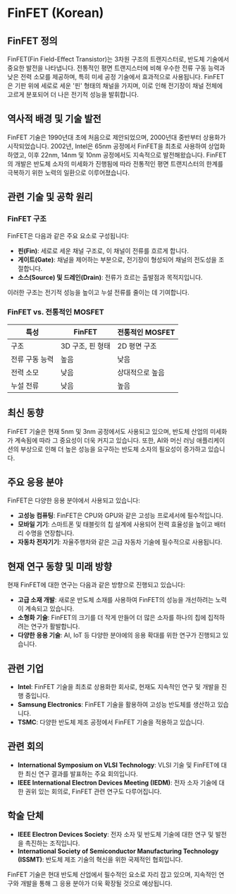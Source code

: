 # FinFET (Korean)

## FinFET 정의

FinFET(Fin Field-Effect Transistor)는 3차원 구조의 트랜지스터로, 반도체 기술에서 중요한 발전을 나타냅니다. 전통적인 평면 트랜지스터에 비해 우수한 전류 구동 능력과 낮은 전력 소모를 제공하며, 특히 미세 공정 기술에서 효과적으로 사용됩니다. FinFET은 기판 위에 세로로 세운 '핀' 형태의 채널을 가지며, 이로 인해 전기장이 채널 전체에 고르게 분포되어 더 나은 전기적 성능을 발휘합니다.

## 역사적 배경 및 기술 발전

FinFET 기술은 1990년대 초에 처음으로 제안되었으며, 2000년대 중반부터 상용화가 시작되었습니다. 2002년, Intel은 65nm 공정에서 FinFET을 최초로 사용하여 상업화하였고, 이후 22nm, 14nm 및 10nm 공정에서도 지속적으로 발전해왔습니다. FinFET의 개발은 반도체 소자의 미세화가 진행됨에 따라 전통적인 평면 트랜지스터의 한계를 극복하기 위한 노력의 일환으로 이루어졌습니다.

## 관련 기술 및 공학 원리

### FinFET 구조

FinFET은 다음과 같은 주요 요소로 구성됩니다:
- **핀(Fin)**: 세로로 세운 채널 구조로, 이 채널이 전류를 흐르게 합니다.
- **게이트(Gate)**: 채널을 제어하는 부분으로, 전기장이 형성되어 채널의 전도성을 조절합니다.
- **소스(Source) 및 드레인(Drain)**: 전류가 흐르는 출발점과 목적지입니다.

이러한 구조는 전기적 성능을 높이고 누설 전류를 줄이는 데 기여합니다.

### FinFET vs. 전통적인 MOSFET

| 특성          | FinFET                            | 전통적인 MOSFET                |
|---------------|-----------------------------------|--------------------------------|
| 구조          | 3D 구조, 핀 형태                 | 2D 평면 구조                   |
| 전류 구동 능력| 높음                              | 낮음                           |
| 전력 소모     | 낮음                              | 상대적으로 높음               |
| 누설 전류     | 낮음                              | 높음                           |

## 최신 동향

FinFET 기술은 현재 5nm 및 3nm 공정에서도 사용되고 있으며, 반도체 산업의 미세화가 계속됨에 따라 그 중요성이 더욱 커지고 있습니다. 또한, AI와 머신 러닝 애플리케이션의 부상으로 인해 더 높은 성능을 요구하는 반도체 소자의 필요성이 증가하고 있습니다.

## 주요 응용 분야

FinFET은 다양한 응용 분야에서 사용되고 있습니다:
- **고성능 컴퓨팅**: FinFET은 CPU와 GPU와 같은 고성능 프로세서에 필수적입니다.
- **모바일 기기**: 스마트폰 및 태블릿의 칩 설계에 사용되어 전력 효율성을 높이고 배터리 수명을 연장합니다.
- **자동차 전자기기**: 자율주행차와 같은 고급 자동차 기술에 필수적으로 사용됩니다.

## 현재 연구 동향 및 미래 방향

현재 FinFET에 대한 연구는 다음과 같은 방향으로 진행되고 있습니다:
- **고급 소재 개발**: 새로운 반도체 소재를 사용하여 FinFET의 성능을 개선하려는 노력이 계속되고 있습니다.
- **소형화 기술**: FinFET의 크기를 더 작게 만들어 더 많은 소자를 하나의 칩에 집적하려는 연구가 활발합니다.
- **다양한 응용 기술**: AI, IoT 등 다양한 분야에의 응용 확대를 위한 연구가 진행되고 있습니다.

## 관련 기업

- **Intel**: FinFET 기술을 최초로 상용화한 회사로, 현재도 지속적인 연구 및 개발을 진행 중입니다.
- **Samsung Electronics**: FinFET 기술을 활용하여 고성능 반도체를 생산하고 있습니다.
- **TSMC**: 다양한 반도체 제조 공정에서 FinFET 기술을 적용하고 있습니다.

## 관련 회의

- **International Symposium on VLSI Technology**: VLSI 기술 및 FinFET에 대한 최신 연구 결과를 발표하는 주요 회의입니다.
- **IEEE International Electron Devices Meeting (IEDM)**: 전자 소자 기술에 대한 권위 있는 회의로, FinFET 관련 연구도 다루어집니다.

## 학술 단체

- **IEEE Electron Devices Society**: 전자 소자 및 반도체 기술에 대한 연구 및 발전을 촉진하는 조직입니다.
- **International Society of Semiconductor Manufacturing Technology (ISSMT)**: 반도체 제조 기술의 혁신을 위한 국제적인 협회입니다.

FinFET 기술은 현대 반도체 산업에서 필수적인 요소로 자리 잡고 있으며, 지속적인 연구와 개발을 통해 그 응용 분야가 더욱 확장될 것으로 예상됩니다.